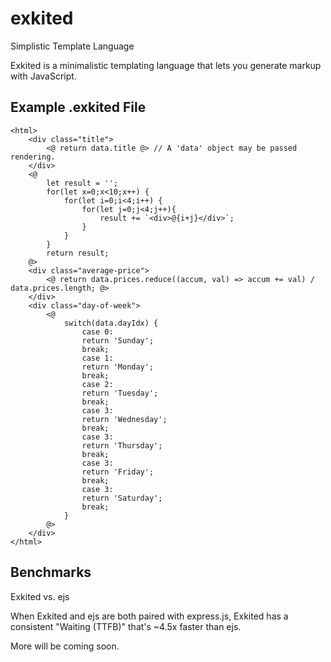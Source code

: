 # exkited

Simplistic Template Language

Exkited is a minimalistic templating language that lets you generate markup with JavaScript.

## Example .exkited File

```
<html>
    <div class="title">
        <@ return data.title @> // A 'data' object may be passed rendering.
    </div>
    <@
        let result = '';
        for(let x=0;x<10;x++) {
            for(let i=0;i<4;i++) {
                for(let j=0;j<4;j++){
                    result += `<div>@{i+j}</div>`;
                }
            }
        }
        return result;
    @>
    <div class="average-price">
        <@ return data.prices.reduce((accum, val) => accum += val) / data.prices.length; @>
    </div>
    <div class="day-of-week">
        <@
            switch(data.dayIdx) {
                case 0:
                return 'Sunday';
                break;
                case 1:
                return 'Monday';
                break;
                case 2:
                return 'Tuesday';
                break;
                case 3:
                return 'Wednesday';
                break;
                case 3:
                return 'Thursday';
                break;
                case 3:
                return 'Friday';
                break;
                case 3:
                return 'Saturday';
                break;
            }
        @>
    </div>
</html>
```

## Benchmarks

Exkited vs. ejs

When Exkited and ejs are both paired with express.js, Exkited has a consistent "Waiting (TTFB)" that's ~4.5x faster than ejs.

More will be coming soon.
